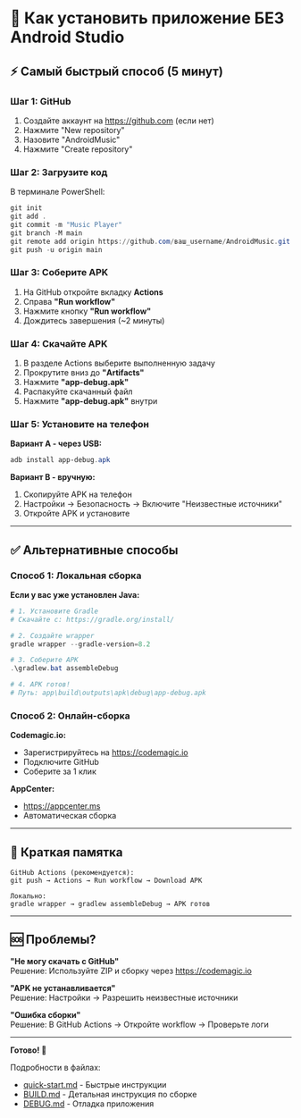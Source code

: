 # 📱 Как установить приложение БЕЗ Android Studio

## ⚡ Самый быстрый способ (5 минут)

### Шаг 1: GitHub
1. Создайте аккаунт на https://github.com (если нет)
2. Нажмите "New repository"
3. Назовите "AndroidMusic"
4. Нажмите "Create repository"

### Шаг 2: Загрузите код
В терминале PowerShell:
```powershell
git init
git add .
git commit -m "Music Player"
git branch -M main
git remote add origin https://github.com/ваш_username/AndroidMusic.git
git push -u origin main
```

### Шаг 3: Соберите APK
1. На GitHub откройте вкладку **Actions**
2. Справа **"Run workflow"**
3. Нажмите кнопку **"Run workflow"**
4. Дождитесь завершения (~2 минуты)

### Шаг 4: Скачайте APK
1. В разделе Actions выберите выполненную задачу
2. Прокрутите вниз до **"Artifacts"**
3. Нажмите **"app-debug.apk"**
4. Распакуйте скачанный файл
5. Нажмите **"app-debug.apk"** внутри

### Шаг 5: Установите на телефон
**Вариант A - через USB:**
```powershell
adb install app-debug.apk
```

**Вариант B - вручную:**
1. Скопируйте APK на телефон
2. Настройки → Безопасность → Включите "Неизвестные источники"
3. Откройте APK и установите

---

## ✅ Альтернативные способы

### Способ 1: Локальная сборка

**Если у вас уже установлен Java:**

```powershell
# 1. Установите Gradle
# Скачайте с: https://gradle.org/install/

# 2. Создайте wrapper
gradle wrapper --gradle-version=8.2

# 3. Соберите APK
.\gradlew.bat assembleDebug

# 4. APK готов!
# Путь: app\build\outputs\apk\debug\app-debug.apk
```

### Способ 2: Онлайн-сборка

**Codemagic.io:**
- Зарегистрируйтесь на https://codemagic.io
- Подключите GitHub
- Соберите за 1 клик

**AppCenter:**
- https://appcenter.ms
- Автоматическая сборка

---

## 🎯 Краткая памятка

```
GitHub Actions (рекомендуется):
git push → Actions → Run workflow → Download APK

Локально:
gradle wrapper → gradlew assembleDebug → APK готов
```

---

## 🆘 Проблемы?

**"Не могу скачать с GitHub"**  
Решение: Используйте ZIP и сборку через https://codemagic.io

**"APK не устанавливается"**  
Решение: Настройки → Разрешить неизвестные источники

**"Ошибка сборки"**  
Решение: В GitHub Actions → Откройте workflow → Проверьте логи

---

**Готово! 🎉**

Подробности в файлах:
- [quick-start.md](quick-start.md) - Быстрые инструкции
- [BUILD.md](BUILD.md) - Детальная инструкция по сборке
- [DEBUG.md](DEBUG.md) - Отладка приложения
